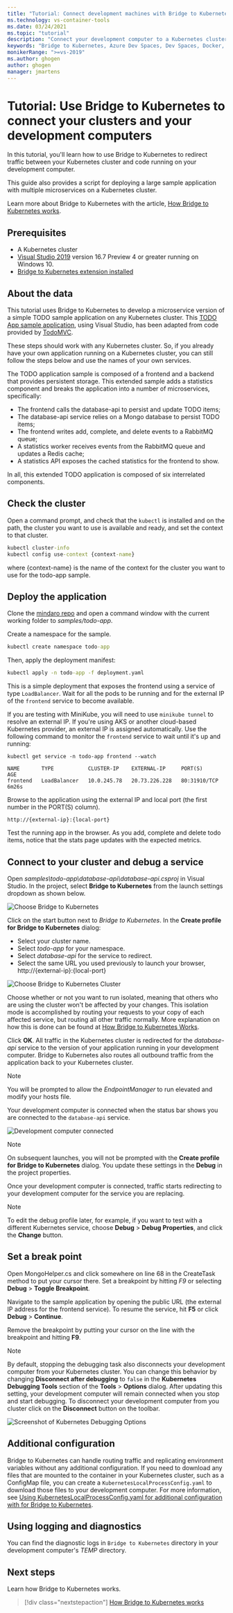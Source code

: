 ```yaml
---
title: "Tutorial: Connect development machines with Bridge to Kubernetes"
ms.technology: vs-container-tools
ms.date: 03/24/2021
ms.topic: "tutorial"
description: "Connect your development computer to a Kubernetes cluster with Bridge to Kubernetes with Visual Studio."
keywords: "Bridge to Kubernetes, Azure Dev Spaces, Dev Spaces, Docker, Kubernetes, Azure, containers"
monikerRange: ">=vs-2019"
ms.author: ghogen
author: ghogen
manager: jmartens
---
```


# Tutorial: Use Bridge to Kubernetes to connect your clusters and your development computers

In this tutorial, you'll learn how to use Bridge to Kubernetes to redirect traffic between your Kubernetes cluster and code running on your development computer. 

This guide also provides a script for deploying a large sample application with multiple microservices on a Kubernetes cluster.

Learn more about Bridge to Kubernetes with the article, [How Bridge to Kubernetes works](overview-bridge-to-kubernetes.md).

## Prerequisites

- A Kubernetes cluster
- [Visual Studio 2019][visual-studio] version 16.7 Preview 4 or greater running on Windows 10.
- [Bridge to Kubernetes extension installed][btk-extension]

## About the data

This tutorial uses Bridge to Kubernetes to develop a microservice version of a simple TODO sample application on any Kubernetes cluster. This [TODO App sample application][todo-app-github], using Visual Studio, has been adapted from code provided by [TodoMVC](http://todomvc.com). 

 These steps should work with any Kubernetes cluster. So, if you already have your own application running on a Kubernetes cluster, you can still follow the steps below and use the names of your own services.

The TODO application sample is composed of a frontend and a backend that provides persistent storage. This extended sample adds a statistics component and breaks the application into a number of microservices, specifically:

- The frontend calls the database-api to persist and update TODO items;
- The database-api service relies on a Mongo database to persist TODO items;
- The frontend writes add, complete, and delete events to a RabbitMQ queue;
- A statistics worker receives events from the RabbitMQ queue and updates a Redis cache;
- A statistics API exposes the cached statistics for the frontend to show.

In all, this extended TODO application is composed of six interrelated components.


## Check the cluster

Open a command prompt, and check that the `kubectl` is installed and on the path, the cluster you want to use is available and ready, and set the context to that cluster.

```cmd
kubectl cluster-info
kubectl config use-context {context-name}
```

where {context-name} is the name of the context for the cluster you want to use for the todo-app sample.

## Deploy the application

Clone the [mindaro repo](https://github.com/Microsoft/mindaro) and open a command window with the current working folder to *samples/todo-app*.

Create a namespace for the sample.

```cmd
kubectl create namespace todo-app
```

Then, apply the deployment manifest:

```cmd
kubectl apply -n todo-app -f deployment.yaml
```

This is a simple deployment that exposes the frontend using a service of type `LoadBalancer`. Wait for all the pods to be running and for the external IP of the `frontend` service to become available.

If you are testing with MiniKube, you will need to use `minikube tunnel` to resolve an external IP. If you're using AKS or another cloud-based Kubernetes provider, an external IP is assigned automatically. Use the following command to monitor the `frontend` service to wait until it's up and running:

```output
kubectl get service -n todo-app frontend --watch

NAME       TYPE           CLUSTER-IP    EXTERNAL-IP     PORT(S)        AGE
frontend   LoadBalancer   10.0.245.78   20.73.226.228   80:31910/TCP   6m26s
```

Browse to the application using the external IP and local port (the first number in the PORT(S) column).

```
http://{external-ip}:{local-port}
```

Test the running app in the browser. As you add, complete and delete todo items, notice that the stats page updates with the expected metrics.

## Connect to your cluster and debug a service

Open *samples\todo-app\database-api\database-api.csproj* in Visual Studio. In the project, select **Bridge to Kubernetes** from the launch settings dropdown as shown below.

![Choose Bridge to Kubernetes](media/bridge-to-kubernetes/choose-bridge-to-kubernetes.png)

Click on the start button next to *Bridge to Kubernetes*. In the **Create profile for Bridge to Kubernetes** dialog:

- Select your cluster name.
- Select *todo-app* for your namespace.
- Select *database-api* for the service to redirect.
- Select the same URL you used previously to launch your browser, http://{external-ip}:{local-port}

![Choose Bridge to Kubernetes Cluster](media/bridge-to-kubernetes/configure-bridge-debugging.png)

Choose whether or not you want to run isolated, meaning that others who are using the cluster won't be affected by your changes. This isolation mode is accomplished by routing your requests to your copy of each affected service, but routing all other traffic normally. More explanation on how this is done can be found at [How Bridge to Kubernetes Works][btk-overview-routing].

Click **OK**. All traffic in the Kubernetes cluster is redirected for the *database-api* service to the version of your application running in your development computer. Bridge to Kubernetes also routes all outbound traffic from the application back to your Kubernetes cluster.

> [!NOTE]
> You will be prompted to allow the *EndpointManager* to run elevated and modify your hosts file.

Your development computer is connected when the status bar shows you are connected to the `database-api` service.

![Development computer connected](media/bridge-to-kubernetes/development-computer-connected.png)

> [!NOTE]
> On subsequent launches, you will not be prompted with the **Create profile for Bridge to Kubernetes** dialog. You update these settings in the **Debug** in the project properties.

Once your development computer is connected, traffic starts redirecting to your development computer for the service you are replacing.

> [!NOTE]
> To edit the debug profile later, for example, if you want to test with a different Kubernetes service, choose **Debug** > **Debug Properties**, and click the **Change** button.

## Set a break point

Open MongoHelper.cs and click somewhere on line 68 in the CreateTask method to put your cursor there. Set a breakpoint by hitting *F9* or selecting **Debug** > **Toggle Breakpoint**.

Navigate to the sample application by opening the public URL (the external IP address for the frontend service). To resume the service, hit **F5** or click **Debug** > **Continue**.

Remove the breakpoint by putting your cursor on the line with the breakpoint and hitting **F9**.

> [!NOTE]
> By default, stopping the debugging task also disconnects your development computer from your Kubernetes cluster. You can change this behavior by changing **Disconnect after debugging** to `false` in the **Kubernetes Debugging Tools** section of the **Tools** > **Options** dialog. After updating this setting, your development computer will remain connected when you stop and start debugging. To disconnect your development computer from you cluster click on the **Disconnect** button on the toolbar.
>
>![Screenshot of Kubernetes Debugging Options](media/bridge-to-kubernetes/kubernetes-debugging-options.png)

## Additional configuration

Bridge to Kubernetes can handle routing traffic and replicating environment variables without any additional configuration. If you need to download any files that are mounted to the container in your Kubernetes cluster, such as a ConfigMap file, you can create a `KubernetesLocalProcessConfig.yaml` to download those files to your development computer. For more information, see [Using KubernetesLocalProcessConfig.yaml for additional configuration with for Bridge to Kubernetes][kubernetesLocalProcessConfig-yaml].

## Using logging and diagnostics

You can find the diagnostic logs in `Bridge to Kubernetes` directory in your development computer's *TEMP* directory.

## Next steps

Learn how Bridge to Kubernetes works.

> [!div class="nextstepaction"]
> [How Bridge to Kubernetes works](overview-bridge-to-kubernetes.md)

[todo-app-github]: https://github.com/Microsoft/mindaro
[supported-regions]: https://azure.microsoft.com/global-infrastructure/services/?products=kubernetes-service
[troubleshooting]: /azure/dev-spaces/troubleshooting#fail-to-restore-original-configuration-of-deployment-on-cluster
[visual-studio]: https://www.visualstudio.com/vs/
[btk-extension]: https://marketplace.visualstudio.com/items?itemName=ms-azuretools.mindaro
[kubernetesLocalProcessConfig-yaml]: configure-bridge-to-kubernetes.md
[btk-overview-routing]: overview-bridge-to-kubernetes.md#using-routing-capabilities-for-developing-in-isolation
